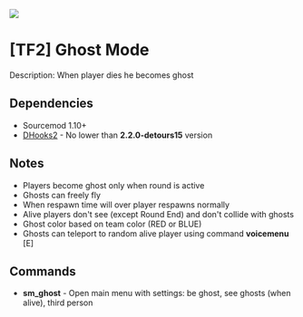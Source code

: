 ![](https://user-images.githubusercontent.com/53791065/178198431-5250e556-7e01-4ffc-8f82-9a3beb90dc48.gif)

# [TF2] Ghost Mode
Description: When player dies he becomes ghost

## Dependencies
- Sourcemod 1.10+
- [DHooks2](https://github.com/peace-maker/DHooks2/releases) - No lower than **2.2.0-detours15** version

## Notes
- Players become ghost only when round is active
- Ghosts can freely fly
- When respawn time will over player respawns normally
- Alive players don't see (except Round End) and don't collide with ghosts
- Ghost color based on team color (RED or BLUE)
- Ghosts can teleport to random alive player using command **voicemenu** [E]

## Commands
- **sm_ghost** - Open main menu with settings: be ghost, see ghosts (when alive), third person